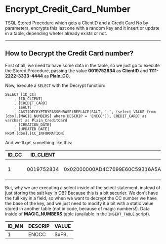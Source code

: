 # Encrypt_Credit_Card_Number
TSQL Stored Procedure which gets a ClientID and a Credit Card No by parameters, encrypts this last one with a random key and it insert or update in a table, depending wheter already exists or not.

 --------------------------

## How to Decrypt the Credit Card number?
First of all, we need to have some data in the table, so we just go to execute the Stored Procedure, passing the value **0019752834** as **ClientID** and **1111-2222-3333-4444** as **Plain_CC**.

Now, execute a ```SELECT``` with the Decrypt function:

```
SELECT [ID_CC]
	, [ID_CLIENT]
	, [CREDIT_CARD]
	, [SALT]
	, CAST(DECRYPTBYPASSPHRASE(REPLACE(SALT, '-', (select VALUE from [dbo].[MAGIC_NUMBERS] where DESCRIP = 'ENCCC')), CREDIT_CARD) as varchar) as Plain_CreditCard
	, [CREATION_DATE]
	, [UPDATED_DATE]
FROM [dbo].[CC_INFORMATION]
```

And we'll get something like this:

|ID_CC|ID_CLIENT|CREDIT_CARD|SALT|Plain_CreditCard|CREATION_DATE|UPDATED_DATE|
|-----|---------|-----------|----|----------------|-------------|------------|
|1|0019752834|0x02000000AD4C7699E60C59316A5A101A25C911504F99DFFFF74B4E3A561387E5963FABB79110C90B494B8327271268875DD3647D|0.9947271267606-400F-4331-9DCF-4CEDCA|1111-2222-3333-4444|2018-08-11 11:02:34.217|2018-08-11 11:02:34.217|

But, why we are executing a select inside of the select statement, instead of just storing the salt key in DB? Because this is a bit securler. We don't have the full key in a field, so when we want to decrypt the CC number we have the base of the key, and we just need to modify it a bit with a static value stored in another table (not in code, because of magic numbers!). Data inside of **MAGIC_NUMBERS** table (available in the ```INSERT_TABLE``` script).

|ID_MN|DESCRIP|VALUE|
|-----|-------|-----|
|1|ENCCC|$xF9.|
